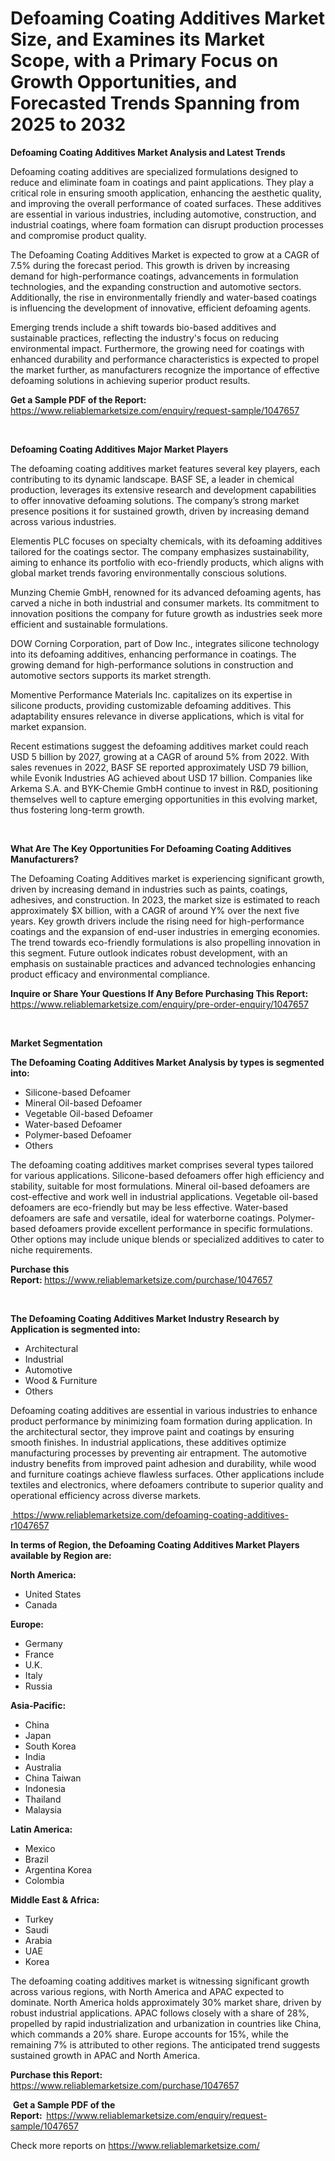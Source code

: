 <p><h1>Defoaming Coating Additives Market Size, and Examines its Market Scope, with a Primary Focus on Growth Opportunities, and Forecasted Trends Spanning from 2025 to 2032</h1></p><p><strong>Defoaming Coating Additives Market Analysis and Latest Trends</strong></p>
<p><p>Defoaming coating additives are specialized formulations designed to reduce and eliminate foam in coatings and paint applications. They play a critical role in ensuring smooth application, enhancing the aesthetic quality, and improving the overall performance of coated surfaces. These additives are essential in various industries, including automotive, construction, and industrial coatings, where foam formation can disrupt production processes and compromise product quality.</p><p>The Defoaming Coating Additives Market is expected to grow at a CAGR of 7.5% during the forecast period. This growth is driven by increasing demand for high-performance coatings, advancements in formulation technologies, and the expanding construction and automotive sectors. Additionally, the rise in environmentally friendly and water-based coatings is influencing the development of innovative, efficient defoaming agents. </p><p>Emerging trends include a shift towards bio-based additives and sustainable practices, reflecting the industry's focus on reducing environmental impact. Furthermore, the growing need for coatings with enhanced durability and performance characteristics is expected to propel the market further, as manufacturers recognize the importance of effective defoaming solutions in achieving superior product results.</p></p>
<p><strong>Get a Sample PDF of the Report:&nbsp;</strong> <a href="https://www.reliablemarketsize.com/enquiry/request-sample/1047657?utm_campaign=1889&utm_medium=2&utm_source=Github&utm_content=ia&utm_term=01042025&utm_id=defoaming-coating-additives">https://www.reliablemarketsize.com/enquiry/request-sample/1047657</a></p>
<p>&nbsp;</p>
<p><strong>Defoaming Coating Additives Major Market Players</strong></p>
<p><p>The defoaming coating additives market features several key players, each contributing to its dynamic landscape. BASF SE, a leader in chemical production, leverages its extensive research and development capabilities to offer innovative defoaming solutions. The company’s strong market presence positions it for sustained growth, driven by increasing demand across various industries.</p><p>Elementis PLC focuses on specialty chemicals, with its defoaming additives tailored for the coatings sector. The company emphasizes sustainability, aiming to enhance its portfolio with eco-friendly products, which aligns with global market trends favoring environmentally conscious solutions. </p><p>Munzing Chemie GmbH, renowned for its advanced defoaming agents, has carved a niche in both industrial and consumer markets. Its commitment to innovation positions the company for future growth as industries seek more efficient and sustainable formulations.</p><p>DOW Corning Corporation, part of Dow Inc., integrates silicone technology into its defoaming additives, enhancing performance in coatings. The growing demand for high-performance solutions in construction and automotive sectors supports its market strength.</p><p>Momentive Performance Materials Inc. capitalizes on its expertise in silicone products, providing customizable defoaming additives. This adaptability ensures relevance in diverse applications, which is vital for market expansion.</p><p>Recent estimations suggest the defoaming additives market could reach USD 5 billion by 2027, growing at a CAGR of around 5% from 2022. With sales revenues in 2022, BASF SE reported approximately USD 79 billion, while Evonik Industries AG achieved about USD 17 billion. Companies like Arkema S.A. and BYK-Chemie GmbH continue to invest in R&D, positioning themselves well to capture emerging opportunities in this evolving market, thus fostering long-term growth.</p></p>
<p>&nbsp;</p>
<p><strong>What Are The Key Opportunities For Defoaming Coating Additives Manufacturers?</strong></p>
<p><p>The Defoaming Coating Additives market is experiencing significant growth, driven by increasing demand in industries such as paints, coatings, adhesives, and construction. In 2023, the market size is estimated to reach approximately $X billion, with a CAGR of around Y% over the next five years. Key growth drivers include the rising need for high-performance coatings and the expansion of end-user industries in emerging economies. The trend towards eco-friendly formulations is also propelling innovation in this segment. Future outlook indicates robust development, with an emphasis on sustainable practices and advanced technologies enhancing product efficacy and environmental compliance.</p></p>
<p><strong>Inquire or Share Your Questions If Any Before Purchasing This Report:</strong> <a href="https://www.reliablemarketsize.com/enquiry/pre-order-enquiry/1047657?utm_campaign=1889&utm_medium=2&utm_source=Github&utm_content=ia&utm_term=01042025&utm_id=defoaming-coating-additives">https://www.reliablemarketsize.com/enquiry/pre-order-enquiry/1047657</a></p>
<p>&nbsp;</p>
<p><strong>Market Segmentation</strong></p>
<p><strong>The Defoaming Coating Additives Market Analysis by types is segmented into:</strong></p>
<p><ul><li>Silicone-based Defoamer</li><li>Mineral Oil-based Defoamer</li><li>Vegetable Oil-based Defoamer</li><li>Water-based Defoamer</li><li>Polymer-based Defoamer</li><li>Others</li></ul></p>
<p><p>The defoaming coating additives market comprises several types tailored for various applications. Silicone-based defoamers offer high efficiency and stability, suitable for most formulations. Mineral oil-based defoamers are cost-effective and work well in industrial applications. Vegetable oil-based defoamers are eco-friendly but may be less effective. Water-based defoamers are safe and versatile, ideal for waterborne coatings. Polymer-based defoamers provide excellent performance in specific formulations. Other options may include unique blends or specialized additives to cater to niche requirements.</p></p>
<p><strong>Purchase this Report:&nbsp;</strong><a href="https://www.reliablemarketsize.com/purchase/1047657?utm_campaign=1889&utm_medium=2&utm_source=Github&utm_content=ia&utm_term=01042025&utm_id=defoaming-coating-additives">https://www.reliablemarketsize.com/purchase/1047657</a></p>
<p>&nbsp;</p>
<p><strong>The Defoaming Coating Additives Market Industry Research by Application is segmented into:</strong></p>
<p><ul><li>Architectural</li><li>Industrial</li><li>Automotive</li><li>Wood & Furniture</li><li>Others</li></ul></p>
<p><p>Defoaming coating additives are essential in various industries to enhance product performance by minimizing foam formation during application. In the architectural sector, they improve paint and coatings by ensuring smooth finishes. In industrial applications, these additives optimize manufacturing processes by preventing air entrapment. The automotive industry benefits from improved paint adhesion and durability, while wood and furniture coatings achieve flawless surfaces. Other applications include textiles and electronics, where defoamers contribute to superior quality and operational efficiency across diverse markets.</p></p>
<p><a href="https://www.reliablemarketsize.com/defoaming-coating-additives-r1047657?utm_campaign=1889&utm_medium=2&utm_source=Github&utm_content=ia&utm_term=01042025&utm_id=defoaming-coating-additives">&nbsp;https://www.reliablemarketsize.com/defoaming-coating-additives-r1047657</a></p>
<p><strong>In terms of Region, the Defoaming Coating Additives Market Players available by Region are:</strong></p>
<p>
    <p> <strong> North America: </strong>
        <ul>
            <li>United States</li>
            <li>Canada</li>
        </ul>
        </p> 
    <p> <strong> Europe: </strong>
        <ul>
            <li>Germany</li>
            <li>France</li>
            <li>U.K.</li>
            <li>Italy</li>
            <li>Russia</li>
        </ul>
        </p> 
    <p> <strong> Asia-Pacific: </strong>
        <ul>
            <li>China</li>
            <li>Japan</li>
            <li>South Korea</li>
            <li>India</li>
            <li>Australia</li>
            <li>China Taiwan</li>
            <li>Indonesia</li>
            <li>Thailand</li>
            <li>Malaysia</li>
        </ul>
        </p> 
    <p> <strong> Latin America: </strong>
        <ul>
            <li>Mexico</li>
            <li>Brazil</li>
            <li>Argentina Korea</li>
            <li>Colombia</li>
        </ul>
        </p> 
    <p> <strong> Middle East & Africa: </strong>
        <ul>
            <li>Turkey</li>
            <li>Saudi</li>
            <li>Arabia</li>
            <li>UAE</li>
            <li>Korea</li>
        </ul>
    </p>
    </p>
<p><p>The defoaming coating additives market is witnessing significant growth across various regions, with North America and APAC expected to dominate. North America holds approximately 30% market share, driven by robust industrial applications. APAC follows closely with a share of 28%, propelled by rapid industrialization and urbanization in countries like China, which commands a 20% share. Europe accounts for 15%, while the remaining 7% is attributed to other regions. The anticipated trend suggests sustained growth in APAC and North America.</p></p>
<p><strong>Purchase this Report: </strong><a href="https://www.reliablemarketsize.com/purchase/1047657?utm_campaign=1889&utm_medium=2&utm_source=Github&utm_content=ia&utm_term=01042025&utm_id=defoaming-coating-additives">https://www.reliablemarketsize.com/purchase/1047657</a></p>
<p>&nbsp;<strong>Get a Sample PDF of the Report:&nbsp;&nbsp;</strong><a href="https://www.reliablemarketsize.com/enquiry/request-sample/1047657?utm_campaign=1889&utm_medium=2&utm_source=Github&utm_content=ia&utm_term=01042025&utm_id=defoaming-coating-additives">https://www.reliablemarketsize.com/enquiry/request-sample/1047657</a></p>
<p><strong></strong></p>
<p>Check more reports on <a href="https://www.reliablemarketsize.com/?utm_campaign=1889&utm_medium=2&utm_source=Github&utm_content=ia&utm_term=01042025&utm_id=defoaming-coating-additives">https://www.reliablemarketsize.com/</a></p>